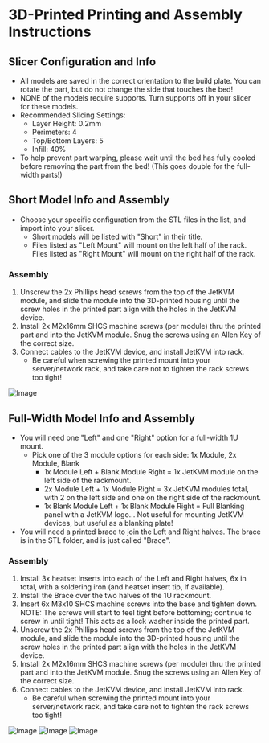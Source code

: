 # 3D-Printed Printing and Assembly Instructions

## Slicer Configuration and Info
* All models are saved in the correct orientation to the build plate.  You can rotate the part, but do not change the side that touches the bed!
* NONE of the models require supports.  Turn supports off in your slicer for these models.
* Recommended Slicing Settings:
	* Layer Height: 0.2mm
	* Perimeters: 4
	* Top/Bottom Layers: 5
	* Infill: 40%
* To help prevent part warping, please wait until the bed has fully cooled before removing the part from the bed! (This goes double for the full-width parts!)

## Short Model Info and Assembly
* Choose your specific configuration from the STL files in the list, and import into your slicer.
	* Short models will be listed with "Short" in their title.
	* Files listed as "Left Mount" will mount on the left half of the rack.  Files listed as "Right Mount" will mount on the right half of the rack.
### Assembly
1. Unscrew the 2x Phillips head screws from the top of the JetKVM module, and slide the module into the 3D-printed housing until the screw holes in the printed part align with the holes in the JetKVM device.
2. Install 2x M2x16mm SHCS machine screws (per module) thru the printed part and into the JetKVM module.  Snug the screws using an Allen Key of the correct size.
3. Connect cables to the JetKVM device, and install JetKVM into rack.
	* Be careful when screwing the printed mount into your server/network rack, and take care not to tighten the rack screws too tight!

![Image](../images/full3dprintedassembled.png)

## Full-Width Model Info and Assembly
* You will need one "Left" and one "Right" option for a full-width 1U mount.
	* Pick one of the 3 module options for each side: 1x Module, 2x Module, Blank
		* 1x Module Left + Blank Module Right = 1x JetKVM module on the left side of the rackmount.
		* 2x Module Left + 1x Module Right = 3x JetKVM modules total, with 2 on the left side and one on the right side of the rackmount.
		* 1x Blank Module Left + 1x Blank Module Right = Full Blanking panel with a JetKVM logo...  Not useful for mounting JetKVM devices, but useful as a blanking plate!
* You will need a printed brace to join the Left and Right halves.  The brace is in the STL folder, and is just called "Brace".

### Assembly
1. Install 3x heatset inserts into each of the Left and Right halves, 6x in total, with a soldering iron (and heatset insert tip, if available).
2. Install the Brace over the two halves of the 1U rackmount.
3. Insert 6x M3x10 SHCS machine screws into the base and tighten down.  NOTE: The screws will start to feel tight before bottoming; continue to screw in until tight!  This acts as a lock washer inside the printed part.
4. Unscrew the 2x Phillips head screws from the top of the JetKVM module, and slide the module into the 3D-printed housing until the screw holes in the printed part align with the holes in the JetKVM device.
5. Install 2x M2x16mm SHCS machine screws (per module) thru the printed part and into the JetKVM module.  Snug the screws using an Allen Key of the correct size.
6. Connect cables to the JetKVM device, and install JetKVM into rack.
	* Be careful when screwing the printed mount into your server/network rack, and take care not to tighten the rack screws too tight!

![Image](../images/full3dprintedfullwidthheatset.png)
![Image](../images/full3dprintedbraceinstalled.png)
![Image](../images/full3dprintedfullwidthassembled.png)
